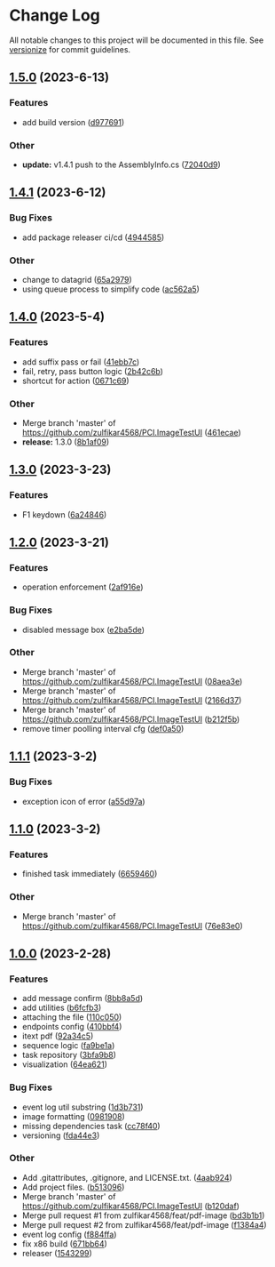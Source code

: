 # Change Log

All notable changes to this project will be documented in this file. See [versionize](https://github.com/versionize/versionize) for commit guidelines.

<a name="1.5.0"></a>
## [1.5.0](https://www.github.com/zulfikar4568/PCI.ImageTestUI/releases/tag/v1.5.0) (2023-6-13)

### Features

* add build version ([d977691](https://www.github.com/zulfikar4568/PCI.ImageTestUI/commit/d977691eb874e20b3089385351992e84957b4c32))

### Other

* **update:** v1.4.1 push to the AssemblyInfo.cs ([72040d9](https://www.github.com/zulfikar4568/PCI.ImageTestUI/commit/72040d927871464b138974141c59e466636d347a))

<a name="1.4.1"></a>
## [1.4.1](https://www.github.com/zulfikar4568/PCI.ImageTestUI/releases/tag/v1.4.1) (2023-6-12)

### Bug Fixes

* add package releaser ci/cd ([4944585](https://www.github.com/zulfikar4568/PCI.ImageTestUI/commit/4944585b4d1c50b2b2ecfc88f94f85b876cf4019))

### Other

* change to datagrid ([65a2979](https://www.github.com/zulfikar4568/PCI.ImageTestUI/commit/65a29794a8185d050f759bc40a7a1b8578e0ddc9))
* using queue process to simplify code ([ac562a5](https://www.github.com/zulfikar4568/PCI.ImageTestUI/commit/ac562a5a1aa6a0502c00a062bdfd3cb777efc122))

<a name="1.4.0"></a>
## [1.4.0](https://www.github.com/zulfikar4568/PCI.ImageTestUI/releases/tag/v1.4.0) (2023-5-4)

### Features

* add suffix pass or fail ([41ebb7c](https://www.github.com/zulfikar4568/PCI.ImageTestUI/commit/41ebb7ce00e7bbd18854208a09265207d99c876c))
* fail, retry, pass button logic ([2b42c6b](https://www.github.com/zulfikar4568/PCI.ImageTestUI/commit/2b42c6bdc0319544a37bfedf8947e4ed3de11b4d))
* shortcut for action ([0671c69](https://www.github.com/zulfikar4568/PCI.ImageTestUI/commit/0671c690770a2404c014b21d386ffe00b4677b67))

### Other

* Merge branch 'master' of https://github.com/zulfikar4568/PCI.ImageTestUI ([461ecae](https://www.github.com/zulfikar4568/PCI.ImageTestUI/commit/461ecaeefecaf21f7ec94c3201d784e9ca774cf0))
* **release:** 1.3.0 ([8b1af09](https://www.github.com/zulfikar4568/PCI.ImageTestUI/commit/8b1af090538021505b2dd16aad84fd8e1db7d3e8))

<a name="1.3.0"></a>
## [1.3.0](https://www.github.com/zulfikar4568/PCI.ImageTestUI/releases/tag/v1.3.0) (2023-3-23)

### Features

* F1 keydown ([6a24846](https://www.github.com/zulfikar4568/PCI.ImageTestUI/commit/6a24846a2cdacae90e1d0064bfd452551d39fc0a))

<a name="1.2.0"></a>
## [1.2.0](https://www.github.com/zulfikar4568/PCI.ImageTestUI/releases/tag/v1.2.0) (2023-3-21)

### Features

* operation enforcement ([2af916e](https://www.github.com/zulfikar4568/PCI.ImageTestUI/commit/2af916e80fdbf5e537060d913d54cda8da41c06f))

### Bug Fixes

* disabled message box ([e2ba5de](https://www.github.com/zulfikar4568/PCI.ImageTestUI/commit/e2ba5deedb11948c90ac45266e95a4ca7d8f77c0))

### Other

* Merge branch 'master' of https://github.com/zulfikar4568/PCI.ImageTestUI ([08aea3e](https://www.github.com/zulfikar4568/PCI.ImageTestUI/commit/08aea3eec477f8fdc4855f51afd9c3e78435b426))
* Merge branch 'master' of https://github.com/zulfikar4568/PCI.ImageTestUI ([2166d37](https://www.github.com/zulfikar4568/PCI.ImageTestUI/commit/2166d3753920aad3faf8e7be6bc94992bafb5a6e))
* Merge branch 'master' of https://github.com/zulfikar4568/PCI.ImageTestUI ([b212f5b](https://www.github.com/zulfikar4568/PCI.ImageTestUI/commit/b212f5b3d45cd63945f832bd61daf1d1f4237aa8))
* remove timer poolling interval cfg ([def0a50](https://www.github.com/zulfikar4568/PCI.ImageTestUI/commit/def0a50daf85d99815be46d5c0c866ec0c530ff5))

<a name="1.1.1"></a>
## [1.1.1](https://www.github.com/zulfikar4568/PCI.ImageTestUI/releases/tag/v1.1.1) (2023-3-2)

### Bug Fixes

* exception icon of error ([a55d97a](https://www.github.com/zulfikar4568/PCI.ImageTestUI/commit/a55d97a6bb57f25c4de932e6775bfcd40bc8aeb7))

<a name="1.1.0"></a>
## [1.1.0](https://www.github.com/zulfikar4568/PCI.ImageTestUI/releases/tag/v1.1.0) (2023-3-2)

### Features

* finished task immediately ([6659460](https://www.github.com/zulfikar4568/PCI.ImageTestUI/commit/6659460d60a7668d021ce3a3a4f10a68ee00ef45))

### Other

* Merge branch 'master' of https://github.com/zulfikar4568/PCI.ImageTestUI ([76e83e0](https://www.github.com/zulfikar4568/PCI.ImageTestUI/commit/76e83e0213fa50cace42d9e1cc75a396790f02bb))

<a name="1.0.0"></a>
## [1.0.0](https://www.github.com/zulfikar4568/PCI.ImageTestUI/releases/tag/v1.0.0) (2023-2-28)

### Features

* add message confirm ([8bb8a5d](https://www.github.com/zulfikar4568/PCI.ImageTestUI/commit/8bb8a5dd915bad6f8605de8153322073f1980ccc))
* add utilities ([b6fcfb3](https://www.github.com/zulfikar4568/PCI.ImageTestUI/commit/b6fcfb39865a61d617a49519946cb432c8045bc6))
* attaching the file ([110c050](https://www.github.com/zulfikar4568/PCI.ImageTestUI/commit/110c05019f4167c6e10f3279fe06ba5f082048c0))
* endpoints config ([410bbf4](https://www.github.com/zulfikar4568/PCI.ImageTestUI/commit/410bbf4e11fd8e4fb19840c6e2e761f378c11532))
* itext pdf ([92a34c5](https://www.github.com/zulfikar4568/PCI.ImageTestUI/commit/92a34c5d4d933ee6bd8e2372b4711ffd2f811dca))
* sequence logic ([fa9be1a](https://www.github.com/zulfikar4568/PCI.ImageTestUI/commit/fa9be1a31dd7eb067e094393e388e6197751e45d))
* task repository ([3bfa9b8](https://www.github.com/zulfikar4568/PCI.ImageTestUI/commit/3bfa9b82b4e59e29362f29a16995115293ed95a5))
* visualization ([64ea621](https://www.github.com/zulfikar4568/PCI.ImageTestUI/commit/64ea6219301deefd5e9a6f8146c1573296185748))

### Bug Fixes

* event log util substring ([1d3b731](https://www.github.com/zulfikar4568/PCI.ImageTestUI/commit/1d3b73177728a91965fdacae1cbe17f9e0d8d022))
* image formatting ([0981908](https://www.github.com/zulfikar4568/PCI.ImageTestUI/commit/0981908c1e2abe8e2969840a71a1801a856bd69d))
* missing dependencies task ([cc78f40](https://www.github.com/zulfikar4568/PCI.ImageTestUI/commit/cc78f40bde96d4943c9c882ff79889782da35cd5))
* versioning ([fda44e3](https://www.github.com/zulfikar4568/PCI.ImageTestUI/commit/fda44e3c2e069cd6bffa743409c2b1536a8300d0))

### Other

* Add .gitattributes, .gitignore, and LICENSE.txt. ([4aab924](https://www.github.com/zulfikar4568/PCI.ImageTestUI/commit/4aab924503e460f13f6f8cc691cfec1645e8a524))
* Add project files. ([b513096](https://www.github.com/zulfikar4568/PCI.ImageTestUI/commit/b51309635676a21c1a3ba51a5244fd55263d2937))
* Merge branch 'master' of https://github.com/zulfikar4568/PCI.ImageTestUI ([b120daf](https://www.github.com/zulfikar4568/PCI.ImageTestUI/commit/b120daf139e965ee734f2e5464f65aee0f1a0e79))
* Merge pull request #1 from zulfikar4568/feat/pdf-image ([bd3b1b1](https://www.github.com/zulfikar4568/PCI.ImageTestUI/commit/bd3b1b10657135a2789c0cc49c555620f7454e98))
* Merge pull request #2 from zulfikar4568/feat/pdf-image ([f1384a4](https://www.github.com/zulfikar4568/PCI.ImageTestUI/commit/f1384a4efc614a44eb6f056576ee340fb685c9d6))
* event log config ([f884ffa](https://www.github.com/zulfikar4568/PCI.ImageTestUI/commit/f884ffa92bb02f3a7c5bb3cdbda933ed103d45c9))
* fix x86 build ([671bb64](https://www.github.com/zulfikar4568/PCI.ImageTestUI/commit/671bb64ce939d0de92837ac963094c52d1f02613))
* releaser ([1543299](https://www.github.com/zulfikar4568/PCI.ImageTestUI/commit/15432992df30107861f2fd268c91ed90945f48c3))

